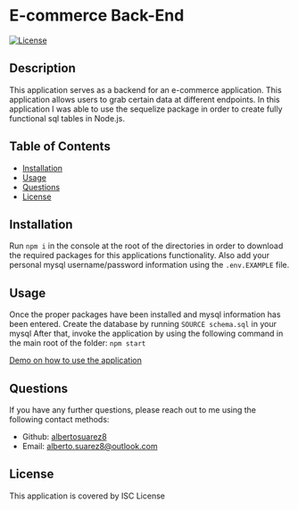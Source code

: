 # E-commerce Back-End

[![License](https:&#x2F;&#x2F;img.shields.io&#x2F;badge&#x2F;License-ISC-blue.svg)](https:&#x2F;&#x2F;opensource.org&#x2F;licenses&#x2F;ISC)

## Description

This application serves as a backend for an e-commerce application. This application allows users to grab certain data at different endpoints. In this application I was able to use the sequelize package in order to create fully functional sql tables in Node.js. 

## Table of Contents

- [Installation](#installation)
- [Usage](#usage)
- [Questions](#questions)
- [License](#license)


## Installation

Run `npm i` in the console at the root of the directories in order to download the required packages for this applications functionality. Also add your personal mysql username/password information using the `.env.EXAMPLE` file.

## Usage

Once the proper packages have been installed and mysql information has been entered. Create the database by running `SOURCE schema.sql` in your mysql After that, invoke the application by using the following command in the main root of the folder: `npm start`

[Demo on how to use the application]()


## Questions

If you have any further questions, please reach out to me using the following contact methods:
- Github: [albertosuarez8](https://github.com/albertosuarez8)
- Email: alberto.suarez8@outlook.com

## License 

This application is covered by ISC License